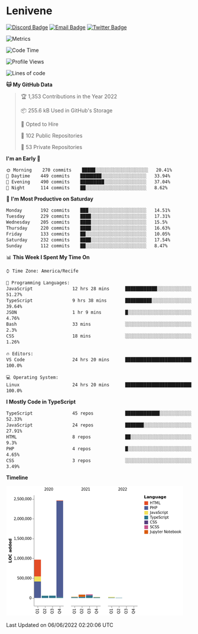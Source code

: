 # Lenivene

[![Discord Badge](https://img.shields.io/badge/-Lenivene%230715-black?style=flat-square&logo=Discord&logoColor=white)](http://discord.com/)
[![Email Badge](https://img.shields.io/badge/-lenivene@msn.com-black?style=flat-square&logo=Gmail&logoColor=white&link=mailto:lenivene@msn.com)](mailto:lenivene@msn.com)
[![Twitter Badge](https://img.shields.io/badge/-@enevinel-black?style=flat-square&logo=twitter&logoColor=white&link=https://twitter.com/enevinel)](https://twitter.com/enevinel)

<!-- https://github-readme-stats.vercel.app/api?username=lenivene&show_icons=true -->

<img src="https://metrics.lecoq.io/lenivene?template=classic&config.timezone=America%2FRecife" alt="Metrics" />

<!--START_SECTION:waka-->
![Code Time](http://img.shields.io/badge/Code%20Time-257%20hrs%2026%20mins-blue)

![Profile Views](http://img.shields.io/badge/Profile%20Views-1-blue)

![Lines of code](https://img.shields.io/badge/From%20Hello%20World%20I%27ve%20Written-4%20Million%20lines%20of%20code-blue)

**🐱 My GitHub Data** 

> 🏆 1,353 Contributions in the Year 2022
 > 
> 📦 255.6 kB Used in GitHub's Storage 
 > 
> 💼 Opted to Hire
 > 
> 📜 102 Public Repositories 
 > 
> 🔑 53 Private Repositories  
 > 
**I'm an Early 🐤** 

```text
🌞 Morning    270 commits    █████░░░░░░░░░░░░░░░░░░░░   20.41% 
🌆 Daytime    449 commits    ████████░░░░░░░░░░░░░░░░░   33.94% 
🌃 Evening    490 commits    █████████░░░░░░░░░░░░░░░░   37.04% 
🌙 Night      114 commits    ██░░░░░░░░░░░░░░░░░░░░░░░   8.62%

```
📅 **I'm Most Productive on Saturday** 

```text
Monday       192 commits    ███░░░░░░░░░░░░░░░░░░░░░░   14.51% 
Tuesday      229 commits    ████░░░░░░░░░░░░░░░░░░░░░   17.31% 
Wednesday    205 commits    ████░░░░░░░░░░░░░░░░░░░░░   15.5% 
Thursday     220 commits    ████░░░░░░░░░░░░░░░░░░░░░   16.63% 
Friday       133 commits    ██░░░░░░░░░░░░░░░░░░░░░░░   10.05% 
Saturday     232 commits    ████░░░░░░░░░░░░░░░░░░░░░   17.54% 
Sunday       112 commits    ██░░░░░░░░░░░░░░░░░░░░░░░   8.47%

```


📊 **This Week I Spent My Time On** 

```text
⌚︎ Time Zone: America/Recife

💬 Programming Languages: 
JavaScript               12 hrs 28 mins      ████████████░░░░░░░░░░░░░   51.27% 
TypeScript               9 hrs 38 mins       ██████████░░░░░░░░░░░░░░░   39.64% 
JSON                     1 hr 9 mins         █░░░░░░░░░░░░░░░░░░░░░░░░   4.76% 
Bash                     33 mins             ░░░░░░░░░░░░░░░░░░░░░░░░░   2.3% 
CSS                      18 mins             ░░░░░░░░░░░░░░░░░░░░░░░░░   1.26%

🔥 Editors: 
VS Code                  24 hrs 20 mins      █████████████████████████   100.0%

💻 Operating System: 
Linux                    24 hrs 20 mins      █████████████████████████   100.0%

```

**I Mostly Code in TypeScript** 

```text
TypeScript               45 repos            █████████████░░░░░░░░░░░░   52.33% 
JavaScript               24 repos            ███████░░░░░░░░░░░░░░░░░░   27.91% 
HTML                     8 repos             ██░░░░░░░░░░░░░░░░░░░░░░░   9.3% 
PHP                      4 repos             █░░░░░░░░░░░░░░░░░░░░░░░░   4.65% 
CSS                      3 repos             ░░░░░░░░░░░░░░░░░░░░░░░░░   3.49%

```


**Timeline**

![Chart not found](https://raw.githubusercontent.com/lenivene/lenivene/master/charts/bar_graph.png) 


 Last Updated on 06/06/2022 02:20:06 UTC
<!--END_SECTION:waka-->
